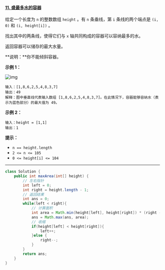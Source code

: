 #### [11. 盛最多水的容器](https://leetcode-cn.com/problems/container-with-most-water/)

给定一个长度为 `n` 的整数数组 `height` 。有 `n` 条垂线，第 `i` 条线的两个端点是 `(i, 0)` 和 `(i, height[i])` 。

找出其中的两条线，使得它们与 `x` 轴共同构成的容器可以容纳最多的水。

返回容器可以储存的最大水量。

**说明：**你不能倾斜容器。

 

**示例 1：**

![img](https://aliyun-lc-upload.oss-cn-hangzhou.aliyuncs.com/aliyun-lc-upload/uploads/2018/07/25/question_11.jpg)

```
输入：[1,8,6,2,5,4,8,3,7]
输出：49 
解释：图中垂直线代表输入数组 [1,8,6,2,5,4,8,3,7]。在此情况下，容器能够容纳水（表示为蓝色部分）的最大值为 49。
```

**示例 2：**

```
输入：height = [1,1]
输出：1
```

 

**提示：**

- `n == height.length`
- `2 <= n <= 105`
- `0 <= height[i] <= 104`

------

```java
class Solution {
    public int maxArea(int[] height) {
        // 左右指针
        int left = 0;
        int right = height.length - 1;
        // 返回结果
        int ans = 0;
        while(left < right){
            // 计算面积
            int area = Math.min(height[left], height[right]) * (right - left);
            ans = Math.max(ans, area);
            // 收缩
            if(height[left] < height[right]){
                left++;
            }else {
                right--;
            }
        }
        return ans;
    }
}
```

